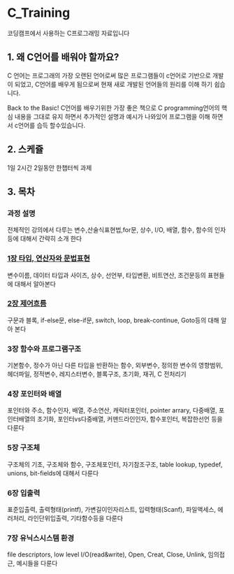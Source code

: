 # C_Training
코딩캠프에서 사용하는 C프로그래밍 자료입니다



## 1. 왜 C언어를 배워야 할까요?

C 언어는 프로그래의 가장 오랜된 언어로써 많은 프로그램들이 c언어로 기반으로 개발이 되었고, C언어를 배우게 됨으로써 현재 새로 개발된 언어들의 원리를 이해 하기 쉽습니다.

Back to the Basic! C언어를 배우기위한 가장 좋은 책으로 C programming언어의 핵심 내용을 그대로 유지 하면서 추가적인 설명과 예시가 나와있어 프로그램을 이해 하면서 c언어를 습득 할수있습니다.

## 2. 스케쥴

1일 2시간
2일동안 한챕터씩
과제

## 3. 목차

### 과정 설명 
전체적인 강의에서 다루는 변수,산술식표현법,for문, 상수, I/O, 배열, 함수, 함수의 인자등에 대해서 간략히 소개 한다 

### [1장 타입, 연산자와 문법표현](./ch1/README.md)

변수이름, 데이터 타입과 사이즈, 상수, 선언부, 타입변환, 비트연산, 조건문등의 표현들에 대해서 알아본다

### [2장 제어흐름](./ch2/README.md)

구문과 블록, if-else문, else-if문, switch, loop, break-continue, Goto등의 대해 알아 본다

### 3장 함수와 프로그램구조

기본함수, 정수가 아닌 다른 타입을 반환하는 함수, 외부변수, 정의한 변수의 영향범위, 헤더파일, 정적변수, 레지스터변수, 블록구조, 초기화, 재귀, C 전처리기

### 4장 포인터와 배열

포인터와 주소, 함수인자, 배열, 주소연산, 캐릭터포인터, pointer arrary, 다중배열, 포인터배열의 초기화, 포인터vs다중배열, 커맨드라인인자, 함수포인터, 복잡한선언 등을 다룬다

### 5장 구조체

구조체의 기초, 구조체와 함수, 구조체포인터, 자기참조구조, table lookup, typedef, unions, bit-fields에 대해서 다룬다

### 6장 입출력

표준입출력, 출력형태(printf), 가변길이인자리스트, 입력형태(Scanf), 파일액세스, 에러처리, 라인단위입출력, 기타함수등을 다룬다

### 7장 유닉스시스템 환경

file descriptors, low level I/O(read&write), Open, Creat, Close, Unlink, 임의접근, 예시들을 다룬다
